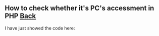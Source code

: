 ## How to check whether it's PC's accessment in PHP [Back](./qa.md)
 
I have just showed the code here:

```php
```
